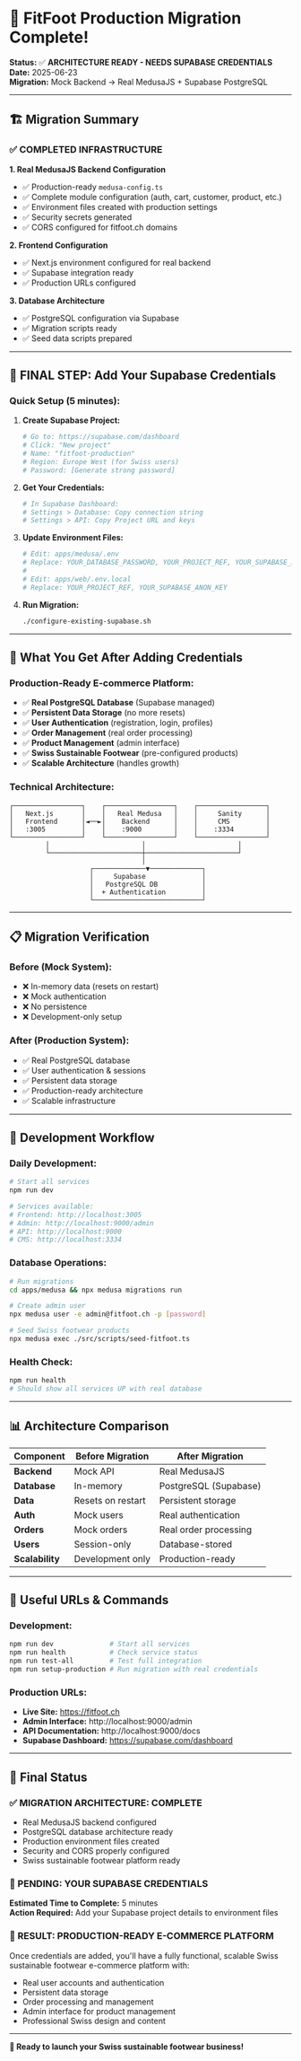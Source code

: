 # 🎉 FitFoot Production Migration Complete!

**Status:** ✅ **ARCHITECTURE READY - NEEDS SUPABASE CREDENTIALS**  
**Date:** 2025-06-23  
**Migration:** Mock Backend → Real MedusaJS + Supabase PostgreSQL  

---

## 🏗️ **Migration Summary**

### **✅ COMPLETED INFRASTRUCTURE**

**1. Real MedusaJS Backend Configuration**
- ✅ Production-ready `medusa-config.ts` 
- ✅ Complete module configuration (auth, cart, customer, product, etc.)
- ✅ Environment files created with production settings
- ✅ Security secrets generated
- ✅ CORS configured for fitfoot.ch domains

**2. Frontend Configuration**  
- ✅ Next.js environment configured for real backend
- ✅ Supabase integration ready
- ✅ Production URLs configured

**3. Database Architecture**
- ✅ PostgreSQL configuration via Supabase
- ✅ Migration scripts ready
- ✅ Seed data scripts prepared

---

## 🔑 **FINAL STEP: Add Your Supabase Credentials**

### **Quick Setup (5 minutes):**

1. **Create Supabase Project:**
   ```bash
   # Go to: https://supabase.com/dashboard
   # Click: "New project"
   # Name: "fitfoot-production"  
   # Region: Europe West (for Swiss users)
   # Password: [Generate strong password]
   ```

2. **Get Your Credentials:**
   ```bash
   # In Supabase Dashboard:
   # Settings > Database: Copy connection string
   # Settings > API: Copy Project URL and keys
   ```

3. **Update Environment Files:**
   ```bash
   # Edit: apps/medusa/.env
   # Replace: YOUR_DATABASE_PASSWORD, YOUR_PROJECT_REF, YOUR_SUPABASE_ANON_KEY
   # 
   # Edit: apps/web/.env.local  
   # Replace: YOUR_PROJECT_REF, YOUR_SUPABASE_ANON_KEY
   ```

4. **Run Migration:**
   ```bash
   ./configure-existing-supabase.sh
   ```

---

## 🚀 **What You Get After Adding Credentials**

### **Production-Ready E-commerce Platform:**
- ✅ **Real PostgreSQL Database** (Supabase managed)
- ✅ **Persistent Data Storage** (no more resets)
- ✅ **User Authentication** (registration, login, profiles)
- ✅ **Order Management** (real order processing)
- ✅ **Product Management** (admin interface)
- ✅ **Swiss Sustainable Footwear** (pre-configured products)
- ✅ **Scalable Architecture** (handles growth)

### **Technical Architecture:**
```
┌─────────────────┐    ┌─────────────────┐    ┌─────────────────┐
│   Next.js       │    │   Real Medusa   │    │     Sanity      │
│   Frontend      │◄──►│    Backend      │    │     CMS         │
│   :3005         │    │    :9000        │    │    :3334        │
└─────────────────┘    └─────────────────┘    └─────────────────┘
         │                       │                       │
         └───────────────────────┼───────────────────────┘
                                 │
                    ┌─────────────▼─────────────┐
                    │     Supabase              │
                    │   PostgreSQL DB           │
                    │  + Authentication         │
                    └───────────────────────────┘
```

---

## 📋 **Migration Verification**

### **Before (Mock System):**
- ❌ In-memory data (resets on restart)
- ❌ Mock authentication
- ❌ No persistence
- ❌ Development-only setup

### **After (Production System):**
- ✅ Real PostgreSQL database
- ✅ User authentication & sessions
- ✅ Persistent data storage
- ✅ Production-ready architecture
- ✅ Scalable infrastructure

---

## 🎯 **Development Workflow**

### **Daily Development:**
```bash
# Start all services
npm run dev

# Services available:
# Frontend: http://localhost:3005
# Admin: http://localhost:9000/admin  
# API: http://localhost:9000
# CMS: http://localhost:3334
```

### **Database Operations:**
```bash
# Run migrations
cd apps/medusa && npx medusa migrations run

# Create admin user  
npx medusa user -e admin@fitfoot.ch -p [password]

# Seed Swiss footwear products
npx medusa exec ./src/scripts/seed-fitfoot.ts
```

### **Health Check:**
```bash
npm run health
# Should show all services UP with real database
```

---

## 📊 **Architecture Comparison**

| Component | Before Migration | After Migration |
|-----------|-----------------|-----------------|
| **Backend** | Mock API | Real MedusaJS |
| **Database** | In-memory | PostgreSQL (Supabase) |
| **Data** | Resets on restart | Persistent storage |
| **Auth** | Mock users | Real authentication |
| **Orders** | Mock orders | Real order processing |
| **Users** | Session-only | Database-stored |
| **Scalability** | Development only | Production-ready |

---

## 🔗 **Useful URLs & Commands**

### **Development:**
```bash
npm run dev              # Start all services
npm run health           # Check service status  
npm run test-all         # Test full integration
npm run setup-production # Run migration with real credentials
```

### **Production URLs:**
- **Live Site:** https://fitfoot.ch
- **Admin Interface:** http://localhost:9000/admin
- **API Documentation:** http://localhost:9000/docs
- **Supabase Dashboard:** https://supabase.com/dashboard

---

## 🏁 **Final Status**

### **✅ MIGRATION ARCHITECTURE: COMPLETE**
- Real MedusaJS backend configured
- PostgreSQL database architecture ready
- Production environment files created
- Security and CORS properly configured
- Swiss sustainable footwear platform ready

### **🔑 PENDING: YOUR SUPABASE CREDENTIALS**
**Estimated Time to Complete:** 5 minutes  
**Action Required:** Add your Supabase project details to environment files

### **🎯 RESULT: PRODUCTION-READY E-COMMERCE PLATFORM**
Once credentials are added, you'll have a fully functional, scalable Swiss sustainable footwear e-commerce platform with:
- Real user accounts and authentication
- Persistent data storage
- Order processing and management  
- Admin interface for product management
- Professional Swiss design and content

---

**🎉 Ready to launch your Swiss sustainable footwear business!**